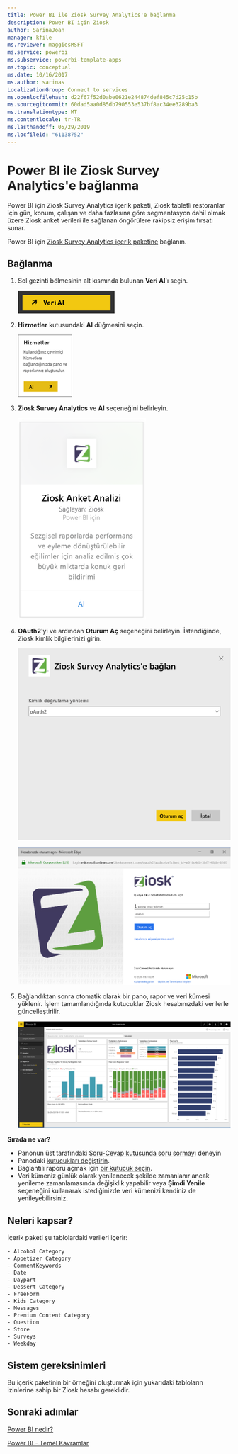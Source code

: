 ```yaml
---
title: Power BI ile Ziosk Survey Analytics'e bağlanma
description: Power BI için Ziosk
author: SarinaJoan
manager: kfile
ms.reviewer: maggiesMSFT
ms.service: powerbi
ms.subservice: powerbi-template-apps
ms.topic: conceptual
ms.date: 10/16/2017
ms.author: sarinas
LocalizationGroup: Connect to services
ms.openlocfilehash: d22f67f52d0abe0621e244874def845c7d25c15b
ms.sourcegitcommit: 60dad5aa0d85db790553e537bf8ac34ee3289ba3
ms.translationtype: MT
ms.contentlocale: tr-TR
ms.lasthandoff: 05/29/2019
ms.locfileid: "61138752"
---
```

# <a name="connect-to-ziosk-survey-analytics-with-power-bi"></a>Power BI ile Ziosk Survey Analytics'e bağlanma
Power BI için Ziosk Survey Analytics içerik paketi, Ziosk tabletli restoranlar için gün, konum, çalışan ve daha fazlasına göre segmentasyon dahil olmak üzere Ziosk anket verileri ile sağlanan öngörülere rakipsiz erişim fırsatı sunar.

Power BI için [Ziosk Survey Analytics içerik paketine](https://app.powerbi.com/getdata/services/ziosk-survey-analytics) bağlanın.

## <a name="how-to-connect"></a>Bağlanma
1. Sol gezinti bölmesinin alt kısmında bulunan **Veri Al**'ı seçin.  
   
    ![](media/service-connect-to-ziosk/getdata.png)
2. **Hizmetler** kutusundaki **Al** düğmesini seçin.  
   
    ![](media/service-connect-to-ziosk/services.png)
3. **Ziosk Survey Analytics** ve **Al** seçeneğini belirleyin.  
   
    ![](media/service-connect-to-ziosk/ziosk.png)
4. **OAuth2**'yi ve ardından **Oturum Aç** seçeneğini belirleyin. İstendiğinde, Ziosk kimlik bilgilerinizi girin.
   
    ![](media/service-connect-to-ziosk/creds.png)
   
    ![](media/service-connect-to-ziosk/creds2.png)
5. Bağlandıktan sonra otomatik olarak bir pano, rapor ve veri kümesi yüklenir. İşlem tamamlandığında kutucuklar Ziosk hesabınızdaki verilerle güncelleştirilir.
   
    ![](media/service-connect-to-ziosk/dashboard.png)

**Sırada ne var?**

* Panonun üst tarafındaki [Soru-Cevap kutusunda soru sormayı](consumer/end-user-q-and-a.md) deneyin
* Panodaki [kutucukları değiştirin](service-dashboard-edit-tile.md).
* Bağlantılı raporu açmak için [bir kutucuk seçin](consumer/end-user-tiles.md).
* Veri kümeniz günlük olarak yenilenecek şekilde zamanlanır ancak yenileme zamanlamasında değişiklik yapabilir veya **Şimdi Yenile** seçeneğini kullanarak istediğinizde veri kümenizi kendiniz de yenileyebilirsiniz.

## <a name="whats-included"></a>Neleri kapsar?
İçerik paketi şu tablolardaki verileri içerir:  

    - Alcohol Category  
    - Appetizer Category  
    - CommentKeywords  
    - Date  
    - Daypart  
    - Dessert Category  
    - FreeForm  
    - Kids Category  
    - Messages  
    - Premium Content Category  
    - Question  
    - Store  
    - Surveys  
    - Weekday  


## <a name="system-requirements"></a>Sistem gereksinimleri
Bu içerik paketinin bir örneğini oluşturmak için yukarıdaki tabloların izinlerine sahip bir Ziosk hesabı gereklidir.

## <a name="next-steps"></a>Sonraki adımlar
[Power BI nedir?](power-bi-overview.md)

[Power BI - Temel Kavramlar](consumer/end-user-basic-concepts.md)

